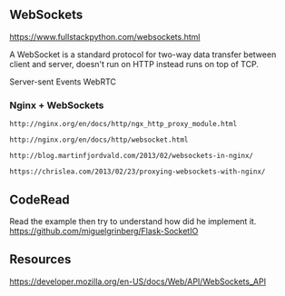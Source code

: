 WebSockets
----------
https://www.fullstackpython.com/websockets.html


A WebSocket is a standard protocol for two-way data transfer between client and server, doesn't run on HTTP instead runs on top of TCP.

Server-sent Events 
WebRTC

### Nginx + WebSockets

`http://nginx.org/en/docs/http/ngx_http_proxy_module.html`

`http://nginx.org/en/docs/http/websocket.html`

`http://blog.martinfjordvald.com/2013/02/websockets-in-nginx/`

`https://chrislea.com/2013/02/23/proxying-websockets-with-nginx/`

## CodeRead

Read the example then try to understand how did he implement it.
https://github.com/miguelgrinberg/Flask-SocketIO


## Resources
https://developer.mozilla.org/en-US/docs/Web/API/WebSockets_API


